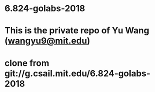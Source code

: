# 6.824-golabs-2018

# This is the private repo of Yu Wang (wangyu9@mit.edu)

# clone from git://g.csail.mit.edu/6.824-golabs-2018
